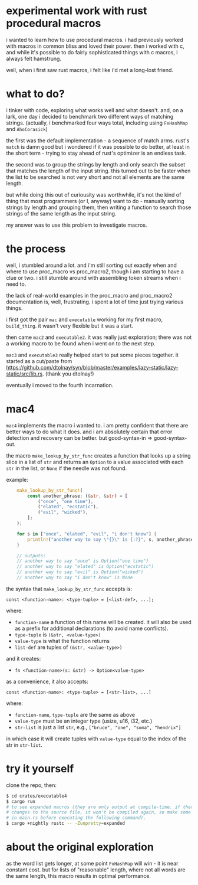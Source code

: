 # experimental work with rust procedural macros

i wanted to learn how to use procedural macros. i had previously worked with macros
in common bliss and loved their power. then i worked with c, and while it's possible
to do fairly sophisticated things with c macros, i always felt hamstrung.

well, when i first saw rust macros, i felt like i'd met a long-lost friend.

# what to do?

i tinker with code, exploring what works well and what doesn't. and, on a lark, one
day i decided to benchmark two different ways of matching strings. (actually, i
benchmarked four ways total, including using `FxHashMap` and `AhoCorasick`)

the first was the default implementation - a sequence of match arms. rust's `match`
is damn good but i wondered if it was possible to do better, at least in the short
term - trying to stay ahead of rust's optimizer is an endless task.

the second was to group the strings by length and only search the subset that matches
the length of the input string. this turned out to be faster when the list to be
searched is not very short and not all elements are the same length.

but while doing this out of curiousity was worthwhile, it's not the kind of thing that
most programmers (or I, anyway) want to do - manually sorting strings by length and
grouping them, then writing a function to search those strings of the same length as
the input string.

my answer was to use this problem to investigate macros.

# the process

well, i stumbled around a lot. and i'm still sorting out exactly when and where to
use proc_macro vs proc_macro2, though i am starting to have a clue or two. i still
stumble around with assembling token streams when i need to.

the lack of real-world examples in the proc_macro and proc_macro2 documentation is,
well, frustrating. i spent a lot of time just trying various things.

i first got the pair `mac` and `executable` working for my first macro, `build_thing`.
it wasn't very flexible but it was a start.

then came `mac2` and `executable2`. it was really just exploration; there was not a
working macro to be found when i went on to the next step.

`mac3` and `executable3` really helped start to put some pieces together. it started as a
cut/paste from https://github.com/dtolnay/syn/blob/master/examples/lazy-static/lazy-static/src/lib.rs. (thank you dtolnay!)

eventually i moved to the fourth incarnation.

# mac4

`mac4` implements the macro i wanted to. i am pretty confident that there are better ways to
do what it does. and i am absolutely certain that error detection and recovery can be better.
but good-syntax-in => good-syntax-out.

the macro `make_lookup_by_str_func` creates a function that looks up a string slice in a list
of `str` and returns an `Option` to a value associated with each `str` in the list, or `None`
if the needle was not found.

example:

```rust
    make_lookup_by_str_func!(
        const another_phrase: (&str, &str) = [
            ("once", "one time"),
            ("elated", "ecstatic"),
            ("evil", "wicked"),
        ];
    );

    for s in ["once", "elated", "evil", "i don't know"] {
        println!("another way to say \"{}\" is {:?}", s, another_phrase(s));
    }

    // outputs:
    // another way to say "once" is Option("one time")
    // another way to say "elated" is Option("ecstatic")
    // another way to say "evil" is Option("wicked")
    // another way to say "i don't know" is None
```

the syntax that `make_lookup_by_str_func` accepts is:

`const <function-name>: <type-tuple> = [<list-def>, ...];`

where:
- `function-name` a function of this name will be created. it will also be used
as a prefix for additional declarations (to avoid name conflicts).
- `type-tuple` is `(&str, <value-type>)`
- `value-type` is what the function returns
- `list-def` are tuples of `(&str, <value-type>)`

and it creates:
- `fn <function-name>(s: &str) -> Option<value-type>`

as a convenience, it also accepts:

`const <function-name>: <type-tuple> = [<str-list>, ...]`

where:
- `function-name`, `type-tuple` are the same as above
- `value-type` must be an integer type (usize, u16, i32, etc.)
- `str-list` is just a list `str`, e.g., `["bruce", "one", "soma", "hendrix"]`

in which case it will create tuples with `value-type` equal to the index of
the str in `str-list`.

# try it yourself

clone the repo, then:

```bash
$ cd crates/executable4
$ cargo run
# to see expanded macros (they are only output at compile-time. if there are no
# changes to the source file, it won't be compiled again, so make some change
# in main.rs before executing the following command).
$ cargo +nightly rustc -- -Zunpretty=expanded
```

# about the original exploration

as the word list gets longer, at some point `FxHashMap` will win - it is near
constant cost. but for lists of "reasonable" length, where not all words are
the same length, this macro results in optimal performance.
